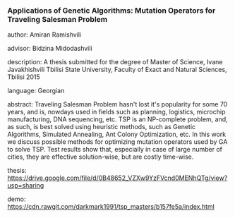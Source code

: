 ### Applications of Genetic Algorithms: Mutation Operators for Traveling Salesman Problem

author:       Amiran Ramishvili

advisor:      Bidzina Midodashvili

description:  A thesis submitted for the degree of Master of Science, Ivane Javakhishvili Tbilisi State University, Faculty of Exact and Natural Sciences, Tbilisi 2015

language:     Georgian

abstract:     Traveling Salesman Problem hasn't lost it's popularity for some 70 years, and is, nowdays used in fields such as planning, logistics, microchip manufacturing, DNA sequencing, etc.
TSP is an NP-complete problem, and, as such, is best solved using heuristic methods, such as Genetic Algorithms, Simulated Annealing, Ant Colony Optimization, etc.
In this work we discuss possible methods for optimizing mutation operators used by GA to solve TSP.
Test results show that, especially in case of large number of cities, they are effective solution-wise, but are costly time-wise.
              
thesis:       https://drive.google.com/file/d/0B48652_VZXw9YzFVcnd0MENhQTg/view?usp=sharing

demo:         https://cdn.rawgit.com/darkmark1991/tsp_masters/b157fe5a/index.html
